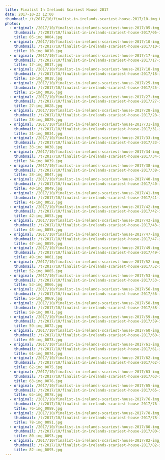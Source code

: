 ```yaml
---
title: Finalist In Irelands Scariest House 2017
date: 2017-10-23 12:00
thumbnail: /t/2017/10/finalist-in-irelands-scariest-house-2017/10-img_0010.jpg
photos:
  - original: /2017/10/finalist-in-irelands-scariest-house-2017/05-img_0004.jpg
    thumbnail: /t/2017/10/finalist-in-irelands-scariest-house-2017/05-img_0004.jpg
    title: 05-img_0004.jpg
  - original: /2017/10/finalist-in-irelands-scariest-house-2017/10-img_0010.jpg
    thumbnail: /t/2017/10/finalist-in-irelands-scariest-house-2017/10-img_0010.jpg
    title: 10-img_0010.jpg
  - original: /2017/10/finalist-in-irelands-scariest-house-2017/17-img_0017.jpg
    thumbnail: /t/2017/10/finalist-in-irelands-scariest-house-2017/17-img_0017.jpg
    title: 17-img_0017.jpg
  - original: /2017/10/finalist-in-irelands-scariest-house-2017/18-img_0018.jpg
    thumbnail: /t/2017/10/finalist-in-irelands-scariest-house-2017/18-img_0018.jpg
    title: 18-img_0018.jpg
  - original: /2017/10/finalist-in-irelands-scariest-house-2017/25-img_0026.jpg
    thumbnail: /t/2017/10/finalist-in-irelands-scariest-house-2017/25-img_0026.jpg
    title: 25-img_0026.jpg
  - original: /2017/10/finalist-in-irelands-scariest-house-2017/27-img_0028.jpg
    thumbnail: /t/2017/10/finalist-in-irelands-scariest-house-2017/27-img_0028.jpg
    title: 27-img_0028.jpg
  - original: /2017/10/finalist-in-irelands-scariest-house-2017/28-img_0029.jpg
    thumbnail: /t/2017/10/finalist-in-irelands-scariest-house-2017/28-img_0029.jpg
    title: 28-img_0029.jpg
  - original: /2017/10/finalist-in-irelands-scariest-house-2017/31-img_0034.jpg
    thumbnail: /t/2017/10/finalist-in-irelands-scariest-house-2017/31-img_0034.jpg
    title: 31-img_0034.jpg
  - original: /2017/10/finalist-in-irelands-scariest-house-2017/33-img_0038.jpg
    thumbnail: /t/2017/10/finalist-in-irelands-scariest-house-2017/33-img_0038.jpg
    title: 33-img_0038.jpg
  - original: /2017/10/finalist-in-irelands-scariest-house-2017/34-img_0039.jpg
    thumbnail: /t/2017/10/finalist-in-irelands-scariest-house-2017/34-img_0039.jpg
    title: 34-img_0039.jpg
  - original: /2017/10/finalist-in-irelands-scariest-house-2017/38-img_0047.jpg
    thumbnail: /t/2017/10/finalist-in-irelands-scariest-house-2017/38-img_0047.jpg
    title: 38-img_0047.jpg
  - original: /2017/10/finalist-in-irelands-scariest-house-2017/40-img_0049.jpg
    thumbnail: /t/2017/10/finalist-in-irelands-scariest-house-2017/40-img_0049.jpg
    title: 40-img_0049.jpg
  - original: /2017/10/finalist-in-irelands-scariest-house-2017/41-img_0052.jpg
    thumbnail: /t/2017/10/finalist-in-irelands-scariest-house-2017/41-img_0052.jpg
    title: 41-img_0052.jpg
  - original: /2017/10/finalist-in-irelands-scariest-house-2017/42-img_0053.jpg
    thumbnail: /t/2017/10/finalist-in-irelands-scariest-house-2017/42-img_0053.jpg
    title: 42-img_0053.jpg
  - original: /2017/10/finalist-in-irelands-scariest-house-2017/43-img_0055.jpg
    thumbnail: /t/2017/10/finalist-in-irelands-scariest-house-2017/43-img_0055.jpg
    title: 43-img_0055.jpg
  - original: /2017/10/finalist-in-irelands-scariest-house-2017/47-img_0059.jpg
    thumbnail: /t/2017/10/finalist-in-irelands-scariest-house-2017/47-img_0059.jpg
    title: 47-img_0059.jpg
  - original: /2017/10/finalist-in-irelands-scariest-house-2017/49-img_0061.jpg
    thumbnail: /t/2017/10/finalist-in-irelands-scariest-house-2017/49-img_0061.jpg
    title: 49-img_0061.jpg
  - original: /2017/10/finalist-in-irelands-scariest-house-2017/52-img_0065.jpg
    thumbnail: /t/2017/10/finalist-in-irelands-scariest-house-2017/52-img_0065.jpg
    title: 52-img_0065.jpg
  - original: /2017/10/finalist-in-irelands-scariest-house-2017/53-img_0066.jpg
    thumbnail: /t/2017/10/finalist-in-irelands-scariest-house-2017/53-img_0066.jpg
    title: 53-img_0066.jpg
  - original: /2017/10/finalist-in-irelands-scariest-house-2017/56-img_0069.jpg
    thumbnail: /t/2017/10/finalist-in-irelands-scariest-house-2017/56-img_0069.jpg
    title: 56-img_0069.jpg
  - original: /2017/10/finalist-in-irelands-scariest-house-2017/58-img_0071.jpg
    thumbnail: /t/2017/10/finalist-in-irelands-scariest-house-2017/58-img_0071.jpg
    title: 58-img_0071.jpg
  - original: /2017/10/finalist-in-irelands-scariest-house-2017/59-img_0072.jpg
    thumbnail: /t/2017/10/finalist-in-irelands-scariest-house-2017/59-img_0072.jpg
    title: 59-img_0072.jpg
  - original: /2017/10/finalist-in-irelands-scariest-house-2017/60-img_0073.jpg
    thumbnail: /t/2017/10/finalist-in-irelands-scariest-house-2017/60-img_0073.jpg
    title: 60-img_0073.jpg
  - original: /2017/10/finalist-in-irelands-scariest-house-2017/61-img_0074.jpg
    thumbnail: /t/2017/10/finalist-in-irelands-scariest-house-2017/61-img_0074.jpg
    title: 61-img_0074.jpg
  - original: /2017/10/finalist-in-irelands-scariest-house-2017/62-img_0075.jpg
    thumbnail: /t/2017/10/finalist-in-irelands-scariest-house-2017/62-img_0075.jpg
    title: 62-img_0075.jpg
  - original: /2017/10/finalist-in-irelands-scariest-house-2017/63-img_0076.jpg
    thumbnail: /t/2017/10/finalist-in-irelands-scariest-house-2017/63-img_0076.jpg
    title: 63-img_0076.jpg
  - original: /2017/10/finalist-in-irelands-scariest-house-2017/65-img_0078.jpg
    thumbnail: /t/2017/10/finalist-in-irelands-scariest-house-2017/65-img_0078.jpg
    title: 65-img_0078.jpg
  - original: /2017/10/finalist-in-irelands-scariest-house-2017/76-img_0089.jpg
    thumbnail: /t/2017/10/finalist-in-irelands-scariest-house-2017/76-img_0089.jpg
    title: 76-img_0089.jpg
  - original: /2017/10/finalist-in-irelands-scariest-house-2017/78-img_0091.jpg
    thumbnail: /t/2017/10/finalist-in-irelands-scariest-house-2017/78-img_0091.jpg
    title: 78-img_0091.jpg
  - original: /2017/10/finalist-in-irelands-scariest-house-2017/80-img_0093.jpg
    thumbnail: /t/2017/10/finalist-in-irelands-scariest-house-2017/80-img_0093.jpg
    title: 80-img_0093.jpg
  - original: /2017/10/finalist-in-irelands-scariest-house-2017/82-img_0095.jpg
    thumbnail: /t/2017/10/finalist-in-irelands-scariest-house-2017/82-img_0095.jpg
    title: 82-img_0095.jpg
---
```

